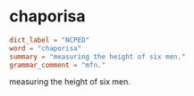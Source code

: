 # chaporisa

``` toml
dict_label = "NCPED"
word = "chaporisa"
summary = "measuring the height of six men."
grammar_comment = "mfn."
```

measuring the height of six men.

